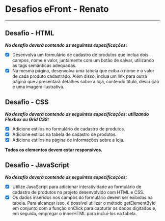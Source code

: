 # Desafios eFront - Renato

***

## Desafio - HTML

***No desafio deverá contendo as seguintes especificações:***

- [x] Desenvolva um formulário de cadastro de produtos que inclua dois campos, nome e valor, juntamente com um botão de salvar, utilizando as tags semânticas adequadas.
- [x] Na mesma página, desenvolva uma tabela que exiba o nome e o valor de cada produto cadastrado. Além disso, inclua um link para outra página que apresentará detalhes sobre a loja, contendo título, descrição e uma imagem ilustrativa.

## Desafio - CSS

***No desafio deverá contendo as seguintes especificações: utilizando Flexbox ou Grid CSS:***

- [x] Adicione estilos no formulário de cadastro de produtos.
- [x] Adicione estilos na tabela de cadastro de produtos.
- [x] Adicione estilos na  página de informações sobre a loja.

**Todos os elementos devem estar responsivos.**

## Desafio - JavaScript

***No desafio deverá contendo as seguintes especificações:***

- [x] Utilize JavaScript para adicionar interatividade ao formulário de cadastro de produtos no projeto desenvolvido com HTML e CSS.
- [x] Os dados inseridos nos campos do formulário devem ser exibidos na tabela. Para alcançar isso, é possível utilizar o método getElementById em conjunto com a função onClick para capturar os dados digitados e, em seguida, empregar o innerHTML para incluí-los na tabela.

![]()